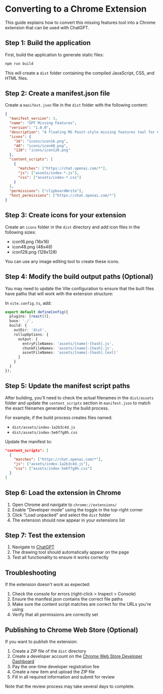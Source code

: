 # Converting to a Chrome Extension

This guide explains how to convert this missing features tool into a Chrome extension that can be used with ChatGPT.

## Step 1: Build the application

First, build the application to generate static files:

```bash
npm run build
```

This will create a `dist` folder containing the compiled JavaScript, CSS, and HTML files.

## Step 2: Create a manifest.json file

Create a `manifest.json` file in the `dist` folder with the following content:

```json
{
  "manifest_version": 3,
  "name": "GPT Missing Features",
  "version": "1.0.0",
  "description": "A floating MS Paint-style missing features tool for ChatGPT",
  "icons": {
    "16": "icons/icon16.png",
    "48": "icons/icon48.png",
    "128": "icons/icon128.png"
  },
  "content_scripts": [
    {
      "matches": ["https://chat.openai.com/*"],
      "js": ["assets/index-*.js"],
      "css": ["assets/index-*.css"]
    }
  ],
  "permissions": ["clipboardWrite"],
  "host_permissions": ["https://chat.openai.com/*"]
}
```

## Step 3: Create icons for your extension

Create an `icons` folder in the `dist` directory and add icon files in the following sizes:
- icon16.png (16x16)
- icon48.png (48x48)
- icon128.png (128x128)

You can use any image editing tool to create these icons.

## Step 4: Modify the build output paths (Optional)

You may need to update the Vite configuration to ensure that the built files have paths that will work with the extension structure:

In `vite.config.ts`, add:

```typescript
export default defineConfig({
  plugins: [react()],
  base: './',
  build: {
    outDir: 'dist',
    rollupOptions: {
      output: {
        entryFileNames: 'assets/[name]-[hash].js',
        chunkFileNames: 'assets/[name]-[hash].js',
        assetFileNames: 'assets/[name]-[hash].[ext]'
      }
    }
  }
});
```

## Step 5: Update the manifest script paths

After building, you'll need to check the actual filenames in the `dist/assets` folder and update the `content_scripts` section in `manifest.json` to match the exact filenames generated by the build process.

For example, if the build process creates files named:
- `dist/assets/index-1a2b3c4d.js`
- `dist/assets/index-5e6f7g8h.css`

Update the manifest to:

```json
"content_scripts": [
  {
    "matches": ["https://chat.openai.com/*"],
    "js": ["assets/index-1a2b3c4d.js"],
    "css": ["assets/index-5e6f7g8h.css"]
  }
]
```

## Step 6: Load the extension in Chrome

1. Open Chrome and navigate to `chrome://extensions/`
2. Enable "Developer mode" using the toggle in the top-right corner
3. Click "Load unpacked" and select the `dist` folder
4. The extension should now appear in your extensions list

## Step 7: Test the extension

1. Navigate to [ChatGPT](https://chat.openai.com/)
2. The drawing tool should automatically appear on the page
3. Test all functionality to ensure it works correctly

## Troubleshooting

If the extension doesn't work as expected:

1. Check the console for errors (right-click > Inspect > Console)
2. Ensure the manifest.json contains the correct file paths
3. Make sure the content script matches are correct for the URLs you're using
4. Verify that all permissions are correctly set

## Publishing to Chrome Web Store (Optional)

If you want to publish the extension:

1. Create a ZIP file of the `dist` directory
2. Create a developer account on the [Chrome Web Store Developer Dashboard](https://chrome.google.com/webstore/devconsole/)
3. Pay the one-time developer registration fee
4. Create a new item and upload the ZIP file
5. Fill in all required information and submit for review

Note that the review process may take several days to complete.